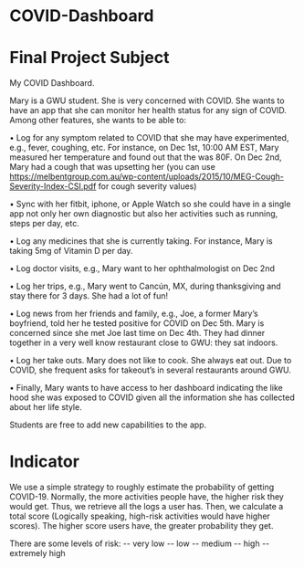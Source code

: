 # COVID-Dashboard
# Final Project Subject

My COVID Dashboard.

Mary is a GWU student. She is very concerned with COVID. She wants to have an app that she can monitor her health status for any sign of COVID. Among other features, she wants to be able to:

•	Log for any symptom related to COVID that she may have experimented, e.g., fever, coughing, etc. For instance, on Dec 1st, 10:00 AM EST, Mary measured her temperature and found out that the was 80F. On Dec 2nd, Mary had a cough that was upsetting her (you can use https://melbentgroup.com.au/wp-content/uploads/2015/10/MEG-Cough-Severity-Index-CSI.pdf for cough severity values)

•	Sync with her fitbit, iphone, or Apple Watch so she could have in a single app not only her own diagnostic but also her activities such as running, steps per day, etc.

•	Log any medicines that she is currently taking. For instance, Mary is taking 5mg of Vitamin D per day.

•	Log doctor visits, e.g., Mary want to her ophthalmologist on Dec 2nd

•	Log her trips, e.g., Mary went to Cancún, MX, during thanksgiving and stay there for 3 days. She had a lot of fun!

•	Log news from her friends and family, e.g., Joe, a former Mary’s boyfriend, told her he tested positive for COVID on Dec 5th. Mary is concerned since she met Joe last time on Dec 4th. They had dinner together in a very well know restaurant close to GWU: they sat indoors.

•	Log her take outs. Mary does not like to cook. She always eat out. Due to COVID, she frequent asks for takeout’s in several restaurants around GWU.

•	Finally, Mary wants to have access to her dashboard indicating the like hood she was exposed to COVID given all the information she has collected about her life style.

Students are free to add new capabilities to the app.

# Indicator

We use a simple strategy to roughly estimate the probability of getting COVID-19. Normally, the more activities people have, the higher risk they would get. Thus, we retrieve all the logs a user has. Then, we calculate a total score (Logically speaking, high-risk activities would have higher scores). The higher score users have, the greater probability they get.

There are some levels of risk:
-- very low
-- low
-- medium 
-- high
-- extremely high
